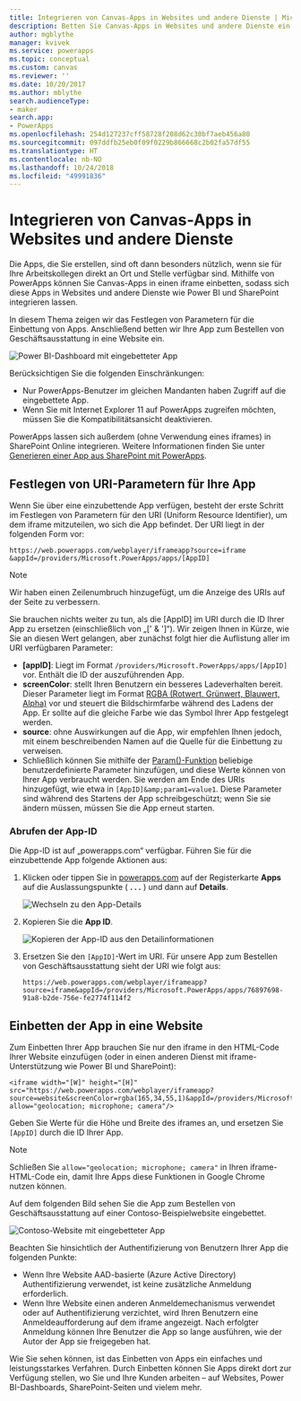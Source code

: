 ```yaml
---
title: Integrieren von Canvas-Apps in Websites und andere Dienste | Microsoft-Dokumentation
description: Betten Sie Canvas-Apps in Websites und andere Dienste ein.
author: mgblythe
manager: kvivek
ms.service: powerapps
ms.topic: conceptual
ms.custom: canvas
ms.reviewer: ''
ms.date: 10/20/2017
ms.author: mblythe
search.audienceType:
- maker
search.app:
- PowerApps
ms.openlocfilehash: 254d127237cff58728f208d62c30bf7aeb456a80
ms.sourcegitcommit: 097ddfb25eb0f09f0229b866668c2b02fa57df55
ms.translationtype: HT
ms.contentlocale: nb-NO
ms.lasthandoff: 10/24/2018
ms.locfileid: "49991836"
---
```

# <a name="integrate-canvas-apps-into-websites-and-other-services"></a>Integrieren von Canvas-Apps in Websites und andere Dienste
Die Apps, die Sie erstellen, sind oft dann besonders nützlich, wenn sie für Ihre Arbeitskollegen direkt an Ort und Stelle verfügbar sind. Mithilfe von PowerApps können Sie Canvas-Apps in einen iframe einbetten, sodass sich diese Apps in Websites und andere Dienste wie Power BI und SharePoint integrieren lassen.

In diesem Thema zeigen wir das Festlegen von Parametern für die Einbettung von Apps. Anschließend betten wir Ihre App zum Bestellen von Geschäftsausstattung in eine Website ein.

![Power BI-Dashboard mit eingebetteter App](./media/embed-apps-dev/embed-dashboard.png)

Berücksichtigen Sie die folgenden Einschränkungen:

* Nur PowerApps-Benutzer im gleichen Mandanten haben Zugriff auf die eingebettete App.
* Wenn Sie mit Internet Explorer 11 auf PowerApps zugreifen möchten, müssen Sie die Kompatibilitätsansicht deaktivieren.

PowerApps lassen sich außerdem (ohne Verwendung eines iframes) in SharePoint Online integrieren. Weitere Informationen finden Sie unter [Generieren einer App aus SharePoint mit PowerApps](app-from-sharepoint.md#generate-an-app-from-within-sharepoint-online).

## <a name="set-uri-parameters-for-your-app"></a>Festlegen von URI-Parametern für Ihre App
Wenn Sie über eine einzubettende App verfügen, besteht der erste Schritt im Festlegen von Parametern für den URI (Uniform Resource Identifier), um dem iframe mitzuteilen, wo sich die App befindet. Der URI liegt in der folgenden Form vor:

```
https://web.powerapps.com/webplayer/iframeapp?source=iframe
&appId=/providers/Microsoft.PowerApps/apps/[AppID]
```

> [!NOTE]
> Wir haben einen Zeilenumbruch hinzugefügt, um die Anzeige des URIs auf der Seite zu verbessern.

Sie brauchen nichts weiter zu tun, als die [AppID] im URI durch die ID Ihrer App zu ersetzen (einschließlich von „[' & ']“). Wir zeigen Ihnen in Kürze, wie Sie an diesen Wert gelangen, aber zunächst folgt hier die Auflistung aller im URI verfügbaren Parameter:

* **[appID]**: Liegt im Format `/providers/Microsoft.PowerApps/apps/[AppID]` vor. Enthält die ID der auszuführenden App.
* **screenColor**: stellt Ihren Benutzern ein besseres Ladeverhalten bereit. Dieser Parameter liegt im Format [RGBA (Rotwert, Grünwert, Blauwert, Alpha)](../canvas-apps/functions/function-colors.md) vor und steuert die Bildschirmfarbe während des Ladens der App. Er sollte auf die gleiche Farbe wie das Symbol Ihrer App festgelegt werden.
* **source**: ohne Auswirkungen auf die App, wir empfehlen Ihnen jedoch, mit einem beschreibenden Namen auf die Quelle für die Einbettung zu verweisen.
* Schließlich können Sie mithilfe der [Param()-Funktion](../canvas-apps/functions/function-param.md) beliebige benutzerdefinierte Parameter hinzufügen, und diese Werte können von Ihrer App verbraucht werden. Sie werden am Ende des URIs hinzugefügt, wie etwa in `[AppID]&amp;param1=value1`. Diese Parameter sind während des Startens der App schreibgeschützt; wenn Sie sie ändern müssen, müssen Sie die App erneut starten.

### <a name="get-the-app-id"></a>Abrufen der App-ID
Die App-ID ist auf „powerapps.com“ verfügbar. Führen Sie für die einzubettende App folgende Aktionen aus:

1. Klicken oder tippen Sie in [powerapps.com](https://powerapps.microsoft.com) auf der Registerkarte **Apps** auf die Auslassungspunkte ( **. . .** ) und dann auf **Details**.
   
    ![Wechseln zu den App-Details](./media/embed-apps-dev/details.png)
2. Kopieren Sie die **App ID**.
   
    ![Kopieren der App-ID aus den Detailinformationen](./media/embed-apps-dev/app-id.png)
3. Ersetzen Sie den `[AppID]`-Wert im URI. Für unsere App zum Bestellen von Geschäftsausstattung sieht der URI wie folgt aus:
   
    ```
    https://web.powerapps.com/webplayer/iframeapp?source=iframe&appId=/providers/Microsoft.PowerApps/apps/76897698-91a8-b2de-756e-fe2774f114f2
    ```

## <a name="embed-your-app-in-a-website"></a>Einbetten der App in eine Website
Zum Einbetten Ihrer App brauchen Sie nur den iframe in den HTML-Code Ihrer Website einzufügen (oder in einen anderen Dienst mit iframe-Unterstützung wie Power BI und SharePoint):

```
<iframe width="[W]" height="[H]" src="https://web.powerapps.com/webplayer/iframeapp?source=website&screenColor=rgba(165,34,55,1)&appId=/providers/Microsoft.PowerApps/apps/[AppID]" allow="geolocation; microphone; camera"/>
```

Geben Sie Werte für die Höhe und Breite des iframes an, und ersetzen Sie `[AppID]` durch die ID Ihrer App.

> [!NOTE]
> Schließen Sie `allow="geolocation; microphone; camera"` in Ihren iframe-HTML-Code ein, damit Ihre Apps diese Funktionen in Google Chrome nutzen können.

Auf dem folgenden Bild sehen Sie die App zum Bestellen von Geschäftsausstattung auf einer Contoso-Beispielwebsite eingebettet.

![Contoso-Website mit eingebetteter App](./media/embed-apps-dev/contoso-website.png)

Beachten Sie hinsichtlich der Authentifizierung von Benutzern Ihrer App die folgenden Punkte:

* Wenn Ihre Website AAD-basierte (Azure Active Directory) Authentifizierung verwendet, ist keine zusätzliche Anmeldung erforderlich.
* Wenn Ihre Website einen anderen Anmeldemechanismus verwendet oder auf Authentifizierung verzichtet, wird Ihren Benutzern eine Anmeldeaufforderung auf dem iframe angezeigt. Nach erfolgter Anmeldung können Ihre Benutzer die App so lange ausführen, wie der Autor der App sie freigegeben hat.

Wie Sie sehen können, ist das Einbetten von Apps ein einfaches und leistungsstarkes Verfahren. Durch Einbetten können Sie Apps direkt dort zur Verfügung stellen, wo Sie und Ihre Kunden arbeiten – auf Websites, Power BI-Dashboards, SharePoint-Seiten und vielem mehr.

